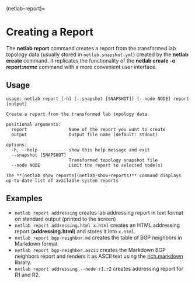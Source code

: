 (netlab-report)=
# Creating a Report

The **netlab report** command creates a report from the transformed lab topology data (usually stored in `netlab.snapshot.yml`) created by the **netlab create** command. It replicates the functionality of the **netlab create -o report:_name_** command with a more convenient user interface.

## Usage

```text
usage: netlab report [-h] [--snapshot [SNAPSHOT]] [--node NODE] report [output]

Create a report from the transformed lab topology data

positional arguments:
  report                Name of the report you want to create
  output                Output file name (default: stdout)

options:
  -h, --help            show this help message and exit
  --snapshot [SNAPSHOT]
                        Transformed topology snapshot file
  --node NODE           Limit the report to selected node(s)
```

```{tip}
The **[netlab show reports](netlab-show-reports)** command displays up-to-date list of available system reports
```

## Examples

* `netlab report addressing` creates lab addressing report in text format on standard output (printed to the screen)
* `netlab report addressing.html x.html` creates an HTML addressing report (**addressing.html**) and stores it into `x.html`.
* `netlab report bgp-neighbor.md` creates the table of BGP neighbors in Markdown format
* `netlab report bgp-neighbor.ascii` creates the Markdown BGP neighbors report and renders it as ASCII text using the [rich.markdown](https://rich.readthedocs.io/en/stable/markdown.html) library.
* `netlab report addressing --node r1,r2` creates addressing report for R1 and R2.
